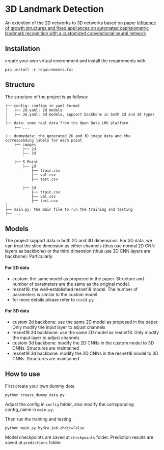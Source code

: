 # 3D Landmark Detection
An extention of the 2D networks to 3D networks based on paper [Influence of growth structures and fixed appliances on automated cephalometric landmark recognition with a customized convolutional neural network](https://bmcoralhealth.biomedcentral.com/articles/10.1186/s12903-023-02984-2)

## Installation
create your own virtual environment and install the requirements with

`pip install -r requirements.txt`


## Structure
The structure of the project is as follows:

```
├── config: configs in yaml format
│   ├── 2d.yaml: 2d models
│   ├── 3d.yaml: 3d models, support backbone in both 2d and 3d types
|
├── data: some real data from the Open Data LMU platform
    ├── ...

├── dummydata: the generated 2D and 3D image data and the corresponding labels for each point
    ├── images
        ├── 2d
        ├── 3d
    
    ├── S_Point
        ├── 2d
            ├── train.csv
            ├── val.csv
            ├── test.csv

        ├── 3d
            ├── train.csv
            ├── val.csv
            ├── test.csv
|
├── main.py: the main file to run the training and testing
├── ...

```

## Models
The project support data in both 2D and 3D dimensions. For 3D data, we can treat the slice dimension as either channels (thus use normal 2D CNN layers as backbone) or the third dimension (thus use 3D CNN layers are backbone). Particularly:

#### For 2D data
- custom: the same model as proposed in the paper. Structure and number of parameters are the same as the original model.
- resnet18: the well-established resnet18 model. The number of parameters is similar to the custom model.
- for more details please refer to `cnn2d.py`

#### For 3D data
- custom 2d backbone: use the same 2D model as proposed in the paper. Only modify the input layer to adjust channels
- resnet18 2d backbone: use the same 2D model as resnet18. Only modify the input layer to adjust channels
- custom 3d backbone: modify the 2D CNNs in the custom model to 3D CNNs. Structures are maintained
- resnet18 3d backbone: modify the 2D CNNs in the resnet18 model to 3D CNNs. Structures are maintained

## How to use
First create your own dummy data

```python create_dummy_data.py```

Adjust the config in `config` folder, also modify the corrsponding config_name in `main.py`.


Then run the training and testing. 

```python main.py hydra.job.chdir=False```

Model checkpoints are saved at `checkpoints` folder. Prediction results are saved at `predictions` folder. 
